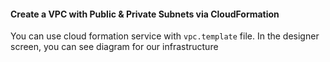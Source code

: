 #### Create a VPC with Public & Private Subnets via CloudFormation

You can use cloud formation service with `vpc.template` file. In the designer screen, you can see diagram for our infrastructure
